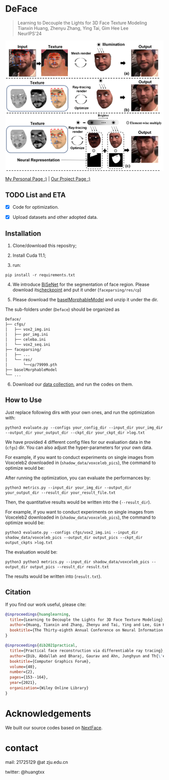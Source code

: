 # DeFace

> Learning to Decouple the Lights for 3D Face Texture Modeling  
> Tianxin Huang, Zhenyu Zhang, Ying Tai, Gim Hee Lee  
> NeurIPS'24 

![intro](overall.png)

[My Personal Page :)](https://tianxinhuang.github.io/) | [Our Project Page :)](https://tianxinhuang.github.io/projects/Deface)

## TODO List and ETA
- [x] Code for optimization.

- [x] Upload datasets and other adopted data.


## Installation

1. Clone/download this repositry;

2. Install Cuda 11.1;

3. run: 

```
pip install -r requirements.txt
```

4. We introduce [BiSeNet](https://github.com/zllrunning/face-parsing.PyTorch) for the segmentation of face region. Please download its[checkpoint](https://drive.google.com/file/d/1vYrfG-pXzU4g_YGDHWcJDtwXaVykx4Qt/view?usp=drive_link) and put it under (`faceparsing/res/cp`)

5. Please download the [baselMorphableModel](https://drive.google.com/file/d/13hsGFaAVgEde60hD9OxV5X0wfZoC7zvh/view?usp=drive_link) and unzip it under the dir. 

The sub-folders under (`Deface`) should be organized as

```
Deface/
├── cfgs/
│   ├── vox2_img.ini
│   ├── por_img.ini
│   ├── celeba.ini
│   └── vox2_seq.ini
├── faceparsing/
│   ├── ...
│   └── res/
│       └──cp/79999.pth
├── baselMorphableModel
└── ...
```

6. Download our [data collection](https://drive.google.com/file/d/1EDxHPe35WLn15jprmWkSbs0FLolrXN0y/view?usp=sharing), and run the codes on them.

## How to Use

Just replace following dirs with your own ones, and run the optimization with:

```
python3 evaluate.py --configs your_config_dir --input_dir your_img_dir --output_dir your_output_dir --ckpt_dir your_ckpt_dir >log.txt
```

We have provided 4 different config files for our evaluation data in the (`cfgs`) dir. You can also adjust the hyper-parameters for your own data.

For example, if you want to conduct experiments on single images from Voxceleb2 downloaded in (`shadow_data/voxceleb_pics`), the command to optimize would be:


After running the optimization, you can evaluate the performances by:

```
python3 metrics.py --input_dir your_img_dir --output_dir your_output_dir --result_dir your_result_file.txt
```

Then, the quantitative results would be written into the (`--result_dir`).

For example, if you want to conduct experiments on single images from Voxceleb2 downloaded in (`shadow_data/voxceleb_pics`), the command to optimize would be:

```
python3 evaluate.py --configs cfgs/vox2_img.ini --input_dir shadow_data/voxceleb_pics --output_dir output_pics --ckpt_dir output_ckpts >log.txt
```

The evaluation would be:

```
python3 python3 metrics.py --input_dir shadow_data/voxceleb_pics --output_dir output_pics --result_dir result.txt
```

The results would be written into (`result.txt`).



## Citation

If you find our work useful, please cite:

```bibtex
@inproceedings{huanglearning,
  title={Learning to Decouple the Lights for 3D Face Texture Modeling},
  author={Huang, Tianxin and Zhang, Zhenyu and Tai, Ying and Lee, Gim Hee},
  booktitle={The Thirty-eighth Annual Conference on Neural Information Processing Systems}
}
```

```bibtex
@inproceedings{dib2021practical,
  title={Practical face reconstruction via differentiable ray tracing},
  author={Dib, Abdallah and Bharaj, Gaurav and Ahn, Junghyun and Th{\'e}bault, C{\'e}dric and Gosselin, Philippe and Romeo, Marco and Chevallier, Louis},
  booktitle={Computer Graphics Forum},
  volume={40},
  number={2},
  pages={153--164},
  year={2021},
  organization={Wiley Online Library}
}
```

# Acknowledgements
We built our source codes based on [NextFace](https://github.com/abdallahdib/NextFace).


# contact 
mail: 21725129 @at zju.edu.cn

twitter: @huangtxx
